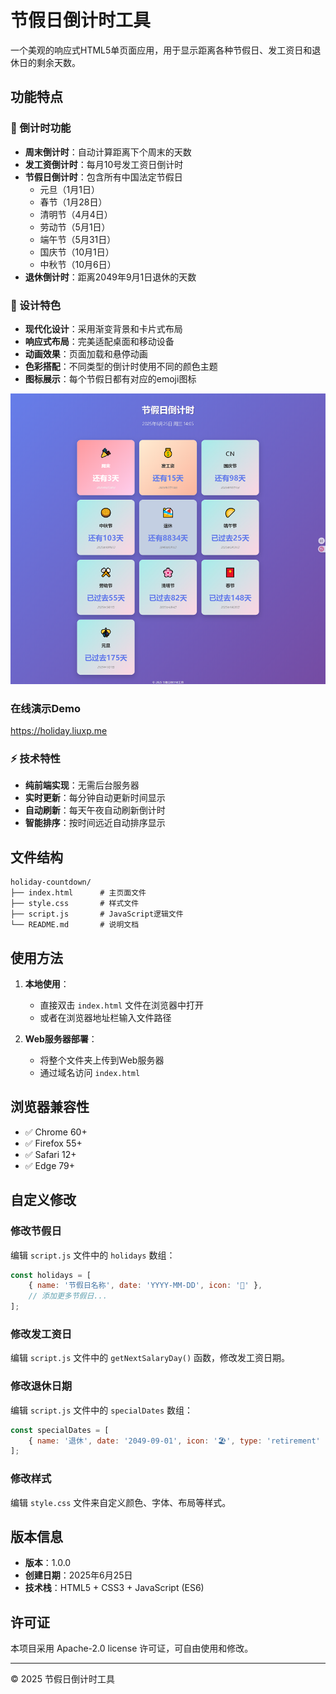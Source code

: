 # 节假日倒计时工具

一个美观的响应式HTML5单页面应用，用于显示距离各种节假日、发工资日和退休日的剩余天数。

## 功能特点

### 📅 倒计时功能
- **周末倒计时**：自动计算距离下个周末的天数
- **发工资倒计时**：每月10号发工资日倒计时
- **节假日倒计时**：包含所有中国法定节假日
  - 元旦（1月1日）
  - 春节（1月28日）
  - 清明节（4月4日）
  - 劳动节（5月1日）
  - 端午节（5月31日）
  - 国庆节（10月1日）
  - 中秋节（10月6日）
- **退休倒计时**：距离2049年9月1日退休的天数

### 🎨 设计特色
- **现代化设计**：采用渐变背景和卡片式布局
- **响应式布局**：完美适配桌面和移动设备
- **动画效果**：页面加载和悬停动画
- **色彩搭配**：不同类型的倒计时使用不同的颜色主题
- **图标展示**：每个节假日都有对应的emoji图标

![](interface.png)

### 在线演示Demo

https://holiday.liuxp.me

### ⚡ 技术特性
- **纯前端实现**：无需后台服务器
- **实时更新**：每分钟自动更新时间显示
- **自动刷新**：每天午夜自动刷新倒计时
- **智能排序**：按时间远近自动排序显示

## 文件结构

```
holiday-countdown/
├── index.html      # 主页面文件
├── style.css       # 样式文件
├── script.js       # JavaScript逻辑文件
└── README.md       # 说明文档
```

## 使用方法

1. **本地使用**：
   - 直接双击 `index.html` 文件在浏览器中打开
   - 或者在浏览器地址栏输入文件路径

2. **Web服务器部署**：
   - 将整个文件夹上传到Web服务器
   - 通过域名访问 `index.html`

## 浏览器兼容性

- ✅ Chrome 60+
- ✅ Firefox 55+
- ✅ Safari 12+
- ✅ Edge 79+

## 自定义修改

### 修改节假日
编辑 `script.js` 文件中的 `holidays` 数组：

```javascript
const holidays = [
    { name: '节假日名称', date: 'YYYY-MM-DD', icon: '🎊' },
    // 添加更多节假日...
];
```

### 修改发工资日
编辑 `script.js` 文件中的 `getNextSalaryDay()` 函数，修改发工资日期。

### 修改退休日期
编辑 `script.js` 文件中的 `specialDates` 数组：

```javascript
const specialDates = [
    { name: '退休', date: '2049-09-01', icon: '🏖️', type: 'retirement' }
];
```

### 修改样式
编辑 `style.css` 文件来自定义颜色、字体、布局等样式。

## 版本信息

- **版本**：1.0.0
- **创建日期**：2025年6月25日
- **技术栈**：HTML5 + CSS3 + JavaScript (ES6)

## 许可证

本项目采用 Apache-2.0 license 许可证，可自由使用和修改。

---

© 2025 节假日倒计时工具

